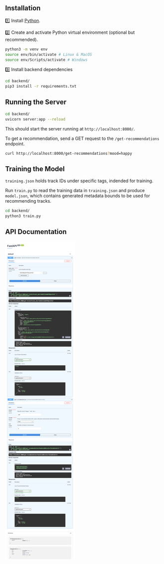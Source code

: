 ## Installation

:one: Install [Python](https://www.python.org/).

:two: Create and activate Python virtual environment (optional but recommended).

```bash
python3 -m venv env
source env/bin/activate # Linux & MacOS
source env/Scripts/activate # Windows
```

:three: Install backend dependencies

```bash
cd backend/
pip3 install -r requirements.txt
```

## Running the Server

```bash
cd backend/
uvicorn server:app --reload
```

This should start the server running at `http://localhost:8000/`.

To get a recommendation, send a GET request to the `/get-recommendations` endpoint.

```bash
curl http://localhost:8000/get-recommendations?mood=happy
```

## Training the Model

`training.json` holds track IDs under specific tags, indended for training.

Run `train.py` to read the training data in `training.json` and produce `model.json`, which contains generated metadata bounds to be used for recommending tracks.

```bash
cd backend/
python3 train.py
```

## API Documentation

![API Docs](../img/api_docs_screenshot.png)
